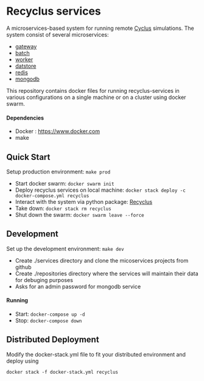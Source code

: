 # Recyclus services 

A microservices-based system for running remote [Cyclus](http://fuelcycle.org "Cyclus Homepage") simulations. 
The system consist of several microservices:
* [gateway](https://github.com/yarden-livnat/recyclus-gateway.git)
* [batch](https://github.com/yarden-livnat/recyclus-batch.git)
* [worker](https://github.com/yarden-livnat/recyclus-worker.git)
* [datstore](https://github.com/yarden-livnat/recyclus-datastore.git)
* [redis]()
* [mongodb]()

This repository contains docker files for running recyclus-services in various configurations on a single machine or on 
a cluster using docker swarm.

#### Dependencies
* Docker : https://www.docker.com
* make


## Quick Start

Setup production environment: `make prod`
* Start docker swarm: `docker swarm init`
* Deploy recyclus services on local machine: `docker stack deploy -c docker-compose.yml recyclus`
* Interact with the system via python package: [Recyclus](https://github.com/yarden-livnat/recyclus.git)
* Take down: `docker stack rm recyclus`
* Shut down the swarm: `docker swarm leave --force`


## Development
Set up the development environment: `make dev`
* Create ./services directory and clone the micoservices projects from github
* Create ./repositories directory where the services will maintain their data for debuging purposes
* Asks for an admin password for mongodb service

#### Running
* Start: `docker-compose up -d`
* Stop: `docker-compose down`


## Distributed Deployment 
Modify the docker-stack.yml file to fit your distributed environment and deploy using 
```
docker stack -f docker-stack.yml recyclus
```
